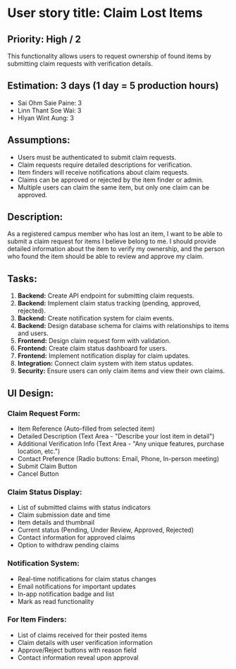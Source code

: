 # User story title: Claim Lost Items

## Priority: High / 2

This functionality allows users to request ownership of found items by submitting claim requests with verification details.

## Estimation: 3 days (1 day = 5 production hours)

* Sai Ohm Saie Paine: 3
* Linn Thant Soe Wai: 3
* Hlyan Wint Aung: 3

## Assumptions:

* Users must be authenticated to submit claim requests.
* Claim requests require detailed descriptions for verification.
* Item finders will receive notifications about claim requests.
* Claims can be approved or rejected by the item finder or admin.
* Multiple users can claim the same item, but only one claim can be approved.

## Description:

As a registered campus member who has lost an item, I want to be able to submit a claim request for items I believe belong to me. I should provide detailed information about the item to verify my ownership, and the person who found the item should be able to review and approve my claim.

## Tasks:

1. **Backend:** Create API endpoint for submitting claim requests.
2. **Backend:** Implement claim status tracking (pending, approved, rejected).
3. **Backend:** Create notification system for claim events.
4. **Backend:** Design database schema for claims with relationships to items and users.
5. **Frontend:** Design claim request form with validation.
6. **Frontend:** Create claim status dashboard for users.
7. **Frontend:** Implement notification display for claim updates.
8. **Integration:** Connect claim system with item status updates.
9. **Security:** Ensure users can only claim items and view their own claims.

## UI Design:

### Claim Request Form:
* Item Reference (Auto-filled from selected item)
* Detailed Description (Text Area - "Describe your lost item in detail")
* Additional Verification Info (Text Area - "Any unique features, purchase location, etc.")
* Contact Preference (Radio buttons: Email, Phone, In-person meeting)
* Submit Claim Button
* Cancel Button

### Claim Status Display:
* List of submitted claims with status indicators
* Claim submission date and time
* Item details and thumbnail
* Current status (Pending, Under Review, Approved, Rejected)
* Contact information for approved claims
* Option to withdraw pending claims

### Notification System:
* Real-time notifications for claim status changes
* Email notifications for important updates
* In-app notification badge and list
* Mark as read functionality

### For Item Finders:
* List of claims received for their posted items
* Claim details with user verification information
* Approve/Reject buttons with reason field
* Contact information reveal upon approval
